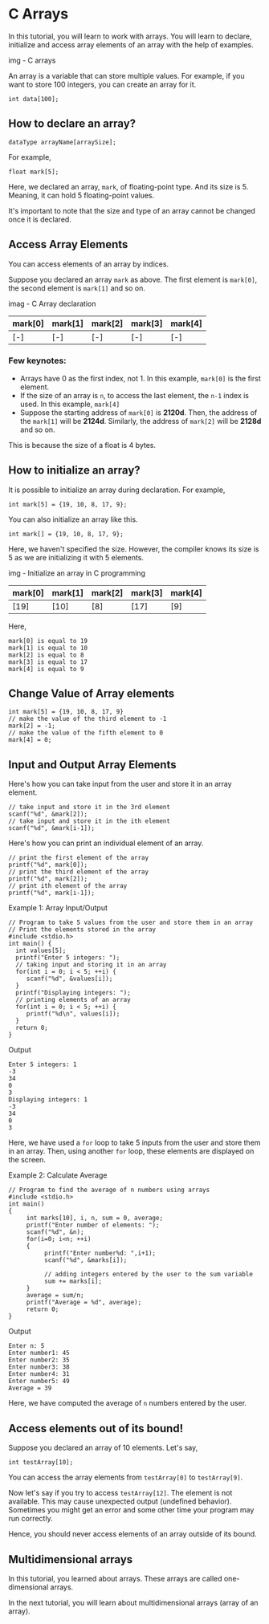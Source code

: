 # C Arrays

In this tutorial, you will learn to work with arrays. You will learn to declare, initialize and access array elements of an array with the help of examples.

img - C arrays

An array is a variable that can store multiple values. For example, if you want to store 100 integers, you can create an array for it.

```
int data[100]; 
```

## How to declare an array?

```
dataType arrayName[arraySize];
```

For example,

```
float mark[5];
```

Here, we declared an array, `mark`, of floating-point type. And its size is 5. Meaning, it can hold 5 floating-point values.

It's important to note that the size and type of an array cannot be changed once it is declared.

## Access Array Elements

You can access elements of an array by indices.

Suppose you declared an array `mark` as above. The first element is `mark[0]`, the second element is `mark[1]` and so on.

imag - C Array declaration 

| mark[0] | mark[1] | mark[2] | mark[3] | mark[4] |
| --- | --- | --- | --- | --- |
| [-] | [-] | [-] | [-] | [-] |

### Few keynotes:

* Arrays have 0 as the first index, not 1. In this example, `mark[0]` is the first element.
* If the size of an array is `n`, to access the last element, the `n-1` index is used. In this example, `mark[4]`
* Suppose the starting address of `mark[0]` is **2120d**. Then, the address of the `mark[1]` will be **2124d**. Similarly, the address of `mark[2]` will be **2128d** and so on.

This is because the size of a float is 4 bytes.

## How to initialize an array?

It is possible to initialize an array during declaration. For example,

```
int mark[5] = {19, 10, 8, 17, 9};
```

You can also initialize an array like this.

```
int mark[] = {19, 10, 8, 17, 9};
```

Here, we haven't specified the size. However, the compiler knows its size is 5 as we are initializing it with 5 elements.

img - Initialize an array in C programming

| mark[0] | mark[1] | mark[2] | mark[3] | mark[4] |
| --- | --- | --- | --- | --- |
| [19] | [10] | [8] | [17] | [9] |

Here,

```
mark[0] is equal to 19
mark[1] is equal to 10
mark[2] is equal to 8
mark[3] is equal to 17
mark[4] is equal to 9
```

## Change Value of Array elements

```
int mark[5] = {19, 10, 8, 17, 9}
// make the value of the third element to -1
mark[2] = -1;
// make the value of the fifth element to 0
mark[4] = 0;
```

## Input and Output Array Elements

Here's how you can take input from the user and store it in an array element.

```
// take input and store it in the 3rd element
​scanf("%d", &mark[2]);
// take input and store it in the ith element
scanf("%d", &mark[i-1]);
```

Here's how you can print an individual element of an array.

```
// print the first element of the array
printf("%d", mark[0]);
// print the third element of the array
printf("%d", mark[2]);
// print ith element of the array
printf("%d", mark[i-1]);
```

Example 1: Array Input/Output
```
// Program to take 5 values from the user and store them in an array
// Print the elements stored in the array
#include <stdio.h>
int main() {
  int values[5];
  printf("Enter 5 integers: ");
  // taking input and storing it in an array
  for(int i = 0; i < 5; ++i) {
     scanf("%d", &values[i]);
  }
  printf("Displaying integers: ");
  // printing elements of an array
  for(int i = 0; i < 5; ++i) {
     printf("%d\n", values[i]);
  }
  return 0;
}
```
Output
```
Enter 5 integers: 1
-3
34
0
3
Displaying integers: 1
-3
34
0
3
```

Here, we have used a `for` loop to take 5 inputs from the user and store them in an array. Then, using another `for` loop, these elements are displayed on the screen.

Example 2: Calculate Average
```
// Program to find the average of n numbers using arrays
#include <stdio.h>
int main()
{
     int marks[10], i, n, sum = 0, average;
     printf("Enter number of elements: ");
     scanf("%d", &n);
     for(i=0; i<n; ++i)
     {
          printf("Enter number%d: ",i+1);
          scanf("%d", &marks[i]);
          
          // adding integers entered by the user to the sum variable
          sum += marks[i];
     }
     average = sum/n;
     printf("Average = %d", average);
     return 0;
}
```
Output
```
Enter n: 5
Enter number1: 45
Enter number2: 35
Enter number3: 38
Enter number4: 31
Enter number5: 49
Average = 39
```

Here, we have computed the average of `n` numbers entered by the user.

## Access elements out of its bound!

Suppose you declared an array of 10 elements. Let's say,

```
int testArray[10];
```

You can access the array elements from `testArray[0]` to `testArray[9]`.

Now let's say if you try to access `testArray[12]`. The element is not available. This may cause unexpected output (undefined behavior). Sometimes you might get an error and some other time your program may run correctly.

Hence, you should never access elements of an array outside of its bound.

## Multidimensional arrays

In this tutorial, you learned about arrays. These arrays are called one-dimensional arrays.

In the next tutorial, you will learn about multidimensional arrays (array of an array).